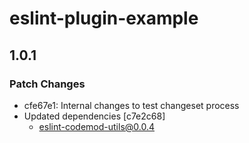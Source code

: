 # eslint-plugin-example

## 1.0.1

### Patch Changes

- cfe67e1: Internal changes to test changeset process
- Updated dependencies [c7e2c68]
  - eslint-codemod-utils@0.0.4
